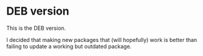 # DEB version

This is the DEB version.

I decided that making new packages that (will hopefully) work is better than
failing to update a working but outdated package.
